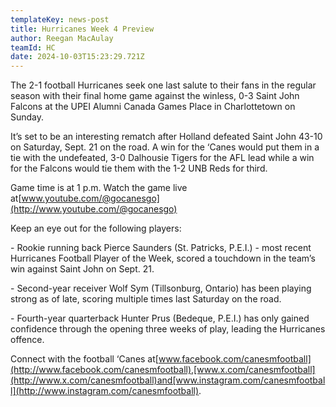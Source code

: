 ```yaml
---
templateKey: news-post
title: Hurricanes Week 4 Preview
author: Reegan MacAulay
teamId: HC
date: 2024-10-03T15:23:29.721Z
---
```

The 2-1 football Hurricanes seek one last salute to their fans in the regular season with their final home game against the winless, 0-3 Saint John Falcons at the UPEI Alumni Canada Games Place in Charlottetown on Sunday.

It’s set to be an interesting rematch after Holland defeated Saint John 43-10 on Saturday, Sept. 21 on the road. A win for the ‘Canes would put them in a tie with the undefeated, 3-0 Dalhousie Tigers for the AFL lead while a win for the Falcons would tie them with the 1-2 UNB Reds for third.

Game time is at 1 p.m. Watch the game live at[www.youtube.com/@gocanesgo](http://www.youtube.com/@gocanesgo)

Keep an eye out for the following players:

\- Rookie running back Pierce Saunders (St. Patricks, P.E.I.) - most recent Hurricanes Football Player of the Week, scored a touchdown in the team’s win against Saint John on Sept. 21.

\- Second-year receiver Wolf Sym (Tillsonburg, Ontario) has been playing strong as of late, scoring multiple times last Saturday on the road.

\- Fourth-year quarterback Hunter Prus (Bedeque, P.E.I.) has only gained confidence through the opening three weeks of play, leading the Hurricanes offence.

Connect with the football ‘Canes at[www.facebook.com/canesmfootball](http://www.facebook.com/canesmfootball),[www.x.com/canesmfootball](http://www.x.com/canesmfootball)and[www.instagram.com/canesmfootball](http://www.instagram.com/canesmfootball).